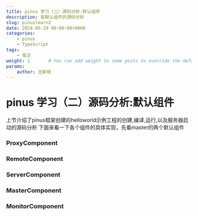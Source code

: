 ```yaml
---
title: pinus 学习（二）源码分析:默认组件
description: 各默认组件的源码分析
slug: pinuslearn2
date: 2024-05-29 00:00:00+0000
categories:
    - pinus
    - TypeScript
tags:
    - 笔记
weight: 1       # You can add weight to some posts to override the default sorting (date descending)
params:
    author: 王新晓
---
```

# pinus 学习（二）源码分析:默认组件

上节介绍了pinus框架创建的helloworld示例工程的创建,编译,运行,以及服务器启动的源码分析
下面来看一下各个组件的具体实现，先看master的两个默认组件

### ProxyComponent

### RemoteComponent

### ServerComponent

### MasterComponent

### MonitorComponent



